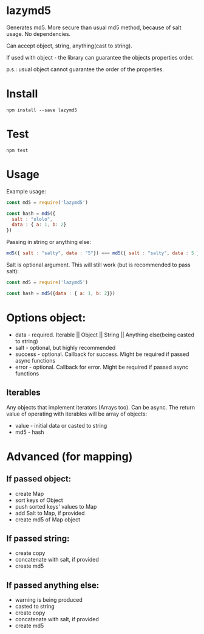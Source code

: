# lazymd5
Generates md5. More secure than usual md5 method, because of salt usage. No dependencies.

Can accept object, string, anything(cast to string).

If used with object - the library can guarantee the objects properties order.

p.s.: usual object cannot guarantee the order of the properties.


# Install
```
npm install --save lazymd5
```

# Test
```
npm test
```

# Usage
Example usage:
``` javascript
const md5 = require('lazymd5')

const hash = md5({
  salt : "ololo",
  data : { a: 1, b: 2}
})
```


Passing in string or anything else:
``` javascript
md5({ salt : "salty", data : "5"}) === md5({ salt : "salty", data : 5 }) // true
```


Salt is optional argument. This will still work (but is recommended to pass salt):
``` javascript
const md5 = require('lazymd5')

const hash = md5({data : { a: 1, b: 2}})
```

# Options object:
- data - required. Iterable || Object || String || Anything else(being casted to string)
- salt - optional, but highly recommended
- success - optional. Callback for success. Might be required if passed async functions
- error - optional. Callback for error. Might be required if passed async functions

## Iterables
Any objects that implement iterators (Arrays too). Can be async. The return value of operating with iterables will be array of objects:
- value - initial data or casted to string
- md5 - hash

# Advanced (for mapping)
## If passed object:
- create Map
- sort keys of Object
- push sorted keys' values to Map
- add Salt to Map, if provided
- create md5 of Map object

## If passed string:
- create copy
- concatenate with salt, if provided
- create md5

## If passed anything else:
- warning is being produced
- casted to string
- create copy
- concatenate with salt, if provided
- create md5
